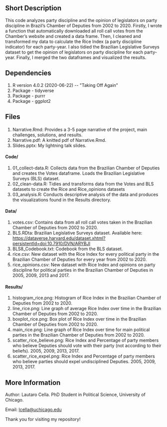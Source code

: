 ## Short Description

This code analyzes party discipline and the opinion of legislators on party discipline in Brazil’s Chamber of Deputies from 2002 to 2020. Firstly, I wrote a function that automatically downloaded all roll call votes from the Chamber’s website and created a data frame. Then, I cleaned and transformed my data to calculate the Rice Index (a party discipline indicator) for each party-year. I also tidied the Brazilian Legislative Surveys dataset to get the opinion of legislators on party discipline for each party-year. Finally, I merged the two dataframes and visualized the results. 

## Dependencies

1. R version 4.0.2 (2020-06-22) -- "Taking Off Again"
2. Package - tidyverse
3. Package - purrr
4. Package - ggplot2

## Files

#### 

1. Narrative.Rmd: Provides a 3-5 page narrative of the project, main challenges, solutions, and results.
2. Narrative.pdf: A knitted pdf of Narrative.Rmd. 
3. Slides.pptx: My lightning talk slides.

#### Code/
1. 01_collect-data.R: Collects data from the Brazilian Chamber of Deputies and creates the Votes dataframe. Loads the Brazilian Legislative Surveys (BLS) dataset.
2. 02_clean-data.R: Tidies and transforms data from the Votes and BLS datasets to create the Rice and Rice_opinions datasets
3. 03_analysis.R: Conducts descriptive analysis of the data and produces the visualizations found in the Results directory.

#### Data/

1. votes.csv: Contains data from all roll call votes taken in the Brazilian Chamber of Deputies from 2002 to 2020.
2. BLS.RDta: Brazilian Legislative Surveys dataset. Available here: https://dataverse.harvard.edu/dataset.xhtml?persistentId=doi:10.7910/DVN/ARYBJI
3. BLS8_Codebook.txt: Codebook from the BLS dataset.
4. rice.csv: New dataset with the Rice Index for every political party in the Brazilian Chamber of Deputies for every year from 2002 to 2020.
5. rice_opinions.csv: New dataset with Rice Index and opinions on party discipline for political parties in the Brazilian Chamber of Deputies in 2005, 2009, 2013 and 2017.

#### Results/

1. histogram_rice.png: Histogram of Rice Index in the Brazilian Chamber of Deputies from 2002 to 2020.
2. line_rice.png: Line graph of average Rice Index over time in the Brazilian Chamber of Deputies from 2002 to 2020.
3. boxplot_rice.png: Box plot of Rice Index over time in the Brazilian Chamber of Deputies from 2002 to 2020.
4. main_rice.png: Line graph of Rice Index over time for main political parties in the Brazilian Chamber of Deputies from 2002 to 2020.
5. scatter_rice_believe.png: Rice Index and Percentage of party members who believe Deputies should vote with their party (not according to their beliefs). 2005, 2009, 2013, 2017.
6. scatter_rice_expel.png: Rice Index and Percentage of party members who believe parties should expel undisciplined Deputies. 2005, 2009, 2013, 2017.

## More Information

Author: Lautaro Cella. PhD Student in Political Science, University of Chicago.

Email: lcella@uchicago.edu 

Thank you for visiting my repository! 


